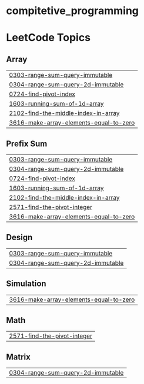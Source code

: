 # compitetive_programming
<!---LeetCode Topics Start-->
# LeetCode Topics
## Array
|  |
| ------- |
| [0303-range-sum-query-immutable](https://github.com/Sefukamil20R/compitetive_programming/tree/master/0303-range-sum-query-immutable) |
| [0304-range-sum-query-2d-immutable](https://github.com/Sefukamil20R/compitetive_programming/tree/master/0304-range-sum-query-2d-immutable) |
| [0724-find-pivot-index](https://github.com/Sefukamil20R/compitetive_programming/tree/master/0724-find-pivot-index) |
| [1603-running-sum-of-1d-array](https://github.com/Sefukamil20R/compitetive_programming/tree/master/1603-running-sum-of-1d-array) |
| [2102-find-the-middle-index-in-array](https://github.com/Sefukamil20R/compitetive_programming/tree/master/2102-find-the-middle-index-in-array) |
| [3616-make-array-elements-equal-to-zero](https://github.com/Sefukamil20R/compitetive_programming/tree/master/3616-make-array-elements-equal-to-zero) |
## Prefix Sum
|  |
| ------- |
| [0303-range-sum-query-immutable](https://github.com/Sefukamil20R/compitetive_programming/tree/master/0303-range-sum-query-immutable) |
| [0304-range-sum-query-2d-immutable](https://github.com/Sefukamil20R/compitetive_programming/tree/master/0304-range-sum-query-2d-immutable) |
| [0724-find-pivot-index](https://github.com/Sefukamil20R/compitetive_programming/tree/master/0724-find-pivot-index) |
| [1603-running-sum-of-1d-array](https://github.com/Sefukamil20R/compitetive_programming/tree/master/1603-running-sum-of-1d-array) |
| [2102-find-the-middle-index-in-array](https://github.com/Sefukamil20R/compitetive_programming/tree/master/2102-find-the-middle-index-in-array) |
| [2571-find-the-pivot-integer](https://github.com/Sefukamil20R/compitetive_programming/tree/master/2571-find-the-pivot-integer) |
| [3616-make-array-elements-equal-to-zero](https://github.com/Sefukamil20R/compitetive_programming/tree/master/3616-make-array-elements-equal-to-zero) |
## Design
|  |
| ------- |
| [0303-range-sum-query-immutable](https://github.com/Sefukamil20R/compitetive_programming/tree/master/0303-range-sum-query-immutable) |
| [0304-range-sum-query-2d-immutable](https://github.com/Sefukamil20R/compitetive_programming/tree/master/0304-range-sum-query-2d-immutable) |
## Simulation
|  |
| ------- |
| [3616-make-array-elements-equal-to-zero](https://github.com/Sefukamil20R/compitetive_programming/tree/master/3616-make-array-elements-equal-to-zero) |
## Math
|  |
| ------- |
| [2571-find-the-pivot-integer](https://github.com/Sefukamil20R/compitetive_programming/tree/master/2571-find-the-pivot-integer) |
## Matrix
|  |
| ------- |
| [0304-range-sum-query-2d-immutable](https://github.com/Sefukamil20R/compitetive_programming/tree/master/0304-range-sum-query-2d-immutable) |
<!---LeetCode Topics End-->